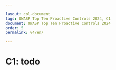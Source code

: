 ```yaml
---

layout: col-document
tags: OWASP Top Ten Proactive Controls 2024, C1
document: OWASP Top Ten Proactive Controls 2024
order: 5
permalink: v4/en/

---
```


# C1: todo